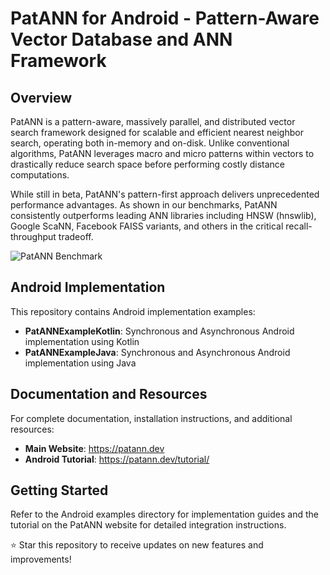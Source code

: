# PatANN for Android - Pattern-Aware Vector Database and ANN Framework

## Overview
PatANN is a pattern-aware, massively parallel, and distributed vector search framework designed for scalable and efficient nearest neighbor search, operating both in-memory and on-disk. Unlike conventional algorithms, PatANN leverages macro and micro patterns within vectors to drastically reduce search space before performing costly distance computations.

While still in beta, PatANN's pattern-first approach delivers unprecedented performance advantages. As shown in our benchmarks, PatANN consistently outperforms leading ANN libraries including HNSW (hnswlib), Google ScaNN, Facebook FAISS variants, and others in the critical recall-throughput tradeoff.

![PatANN Benchmark](https://patann.dev/plots_light/sift-128-euclidean.png)

## Android Implementation

This repository contains Android implementation examples:

- **PatANNExampleKotlin**: Synchronous and Asynchronous Android implementation using Kotlin
- **PatANNExampleJava**: Synchronous and Asynchronous Android implementation using Java

## Documentation and Resources

For complete documentation, installation instructions, and additional resources:

- **Main Website**: https://patann.dev
- **Android Tutorial**: https://patann.dev/tutorial/

## Getting Started

Refer to the Android examples directory for implementation guides and the tutorial on the PatANN website for detailed integration instructions.

⭐ Star this repository to receive updates on new features and improvements!

